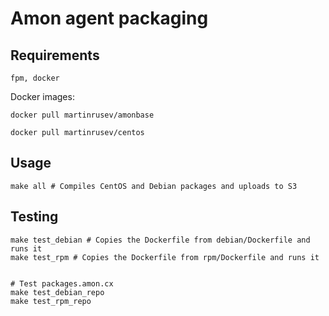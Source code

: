 # Amon agent packaging



## Requirements

	fpm, docker 


Docker images:

	docker pull martinrusev/amonbase

	docker pull martinrusev/centos


## Usage 

	make all # Compiles CentOS and Debian packages and uploads to S3


## Testing 

	make test_debian # Copies the Dockerfile from debian/Dockerfile and runs it 
	make test_rpm # Copies the Dockerfile from rpm/Dockerfile and runs it 


	# Test packages.amon.cx 
	make test_debian_repo
	make test_rpm_repo